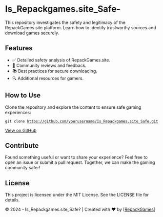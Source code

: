 # Is_Repackgames.site_Safe-
This repository investigates the safety and legitimacy of the RepackGames.site platform. Learn how to identify trustworthy sources and download games securely.
    </p>
    <h2>Features</h2>
    <ul>
      <li>✅ Detailed safety analysis of RepackGames.site.</li>
      <li>💬 Community reviews and feedback.</li>
      <li>📚 Best practices for secure downloading.</li>
      <li>🔍 Additional resources for gamers.</li>
    </ul>
    <h2>How to Use</h2>
    <p>Clone the repository and explore the content to ensure safe gaming experiences:</p>
    <pre><code>git clone https://github.com/yourusername/Is_Repackgames.site_Safe.git</code></pre>
    <a href="https://github.com/repack-games/Is_Repackgames.site_Safe" class="button">View on GitHub</a>
    <h2>Contribute</h2>
    <p>
      Found something useful or want to share your experience? Feel free to open an issue or submit a pull request. Together, we can make the gaming community safer!
    </p>
    <h2>License</h2>
    <p>This project is licensed under the MIT License. See the LICENSE file for details.</p>
    <div class="footer">
      &copy; 2024 - Is_Repackgames.site_Safe? | Created with ❤️ by [<a href="https://repack-games.site/">RepackGames</a>]
    </div>
  </div>
</body>
</html>
